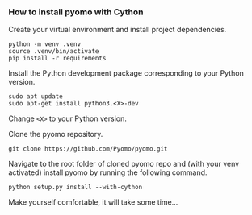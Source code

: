 ### How to install pyomo with Cython

Create your virtual environment and install project dependencies.

```shell
python -m venv .venv
source .venv/bin/activate
pip install -r requirements
```

Install the Python development package corresponding to your Python version.

```shell
sudo apt update
sudo apt-get install python3.<X>-dev
```

Change `<X>` to your Python version.

Clone the pyomo repository.

```shell
git clone https://github.com/Pyomo/pyomo.git
```

Navigate to the root folder of cloned pyomo repo and (with your venv activated) 
install pyomo by running the following command.

```shell
python setup.py install --with-cython
```

Make yourself comfortable, it will take some time...
